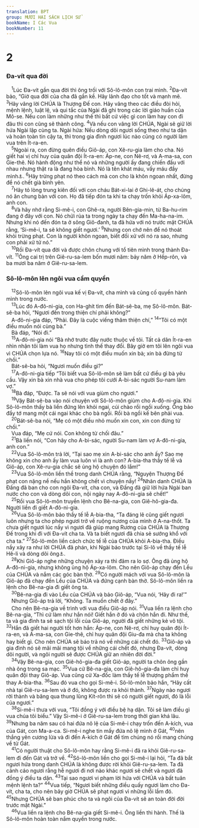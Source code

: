 ```yaml
---
translation: BPT
group: MƯƠI HAI SÁCH LỊCH SỬ
bookName: I Các Vua 
bookNumber: 11
---
```


<div class="title"><h1>2</h1><h3>Đa-vít qua đời</h3></div>
<span class="verse 1vua_2_1"> <sup>1</sup>Lúc Đa-vít gần qua đời thì ông trối với Sô-lô-môn con trai mình.</span>
<span class="verse 1vua_2_2"><sup>2</sup>Đa-vít bảo, “Giờ qua đời của cha đã gần kề. Hãy lãnh đạo cho tốt và mạnh mẽ.</span>
<span class="verse 1vua_2_3"><sup>3</sup>Hãy vâng lời CHÚA là Thượng Đế con. Hãy vâng theo các điều đòi hỏi, mệnh lệnh, luật lệ, và qui tắc của Ngài đã ghi trong các lời giáo huấn của Mô-se. Nếu con làm những như thế thì bất cứ việc gì con làm hay con đi đâu thì con cũng sẽ thành công.</span>
<span class="verse 1vua_2_4"><sup>4</sup>Và nếu con vâng lời CHÚA, Ngài sẽ giữ lời hứa Ngài lập cùng ta. Ngài hứa: Nếu dòng dõi ngươi sống theo như ta dặn và hoàn toàn tin cậy ta, thì trong gia đình ngươi lúc nào cũng có người làm vua trên Ít-ra-en.<br/></span>
<span class="verse 1vua_2_5"> <sup>5</sup>Ngoài ra, con đừng quên điều Giô-áp, con Xê-ru-gia làm cho cha. Nó giết hai vị chỉ huy của quân đội Ít-ra-en: Áp-ne, con Nê-rơ, và A-ma-sa, con Gie-thê. Nó hành động như thể nó và những người ấy đang chiến đấu với nhau nhưng thật ra là đang hòa bình. Nó là tên khát máu, vấy máu đầy mình<a data-toggle="tooltip" data-placement="bottom" title="Hay “nịt và giày nó dính đầy máu.”">⚓</a>.</span>
<span class="verse 1vua_2_6"><sup>6</sup>Hãy trừng phạt nó theo cách mà con cho là khôn ngoan nhất, đừng để nó chết già bình yên.<br/></span>
<span class="verse 1vua_2_7"> <sup>7</sup>Hãy tỏ lòng trung kiên đối với con cháu Bát-xi-lai ở Ghi-lê-át, cho chúng nó ăn chung bàn với con. Họ đã tiếp đón ta khi ta chạy trốn khỏi Áp-xa-lôm, anh con.<br/></span>
<span class="verse 1vua_2_8"> <sup>8</sup>Và hãy nhớ rằng Si-mê-i, con Ghê-ra, người Bên-gia-min, từ Ba-hu-rim đang ở đây với con. Nó chửi rủa ta trong ngày ta chạy đến Ma-ha-na-im. Nhưng khi nó đến đón ta ở sông Giô-đanh, ta đã hứa với nó trước mặt CHÚA rằng, ‘Si-mê-i, ta sẽ không giết ngươi.’</span>
<span class="verse 1vua_2_9"><sup>9</sup>Nhưng con chớ nên để nó thoát khỏi trừng phạt. Con là người khôn ngoan, biết đối xử với nó ra sao, nhưng con phải xử tử nó.”<br/></span>
<span class="verse 1vua_2_10"> <sup>10</sup>Rồi Đa-vít qua đời và được chôn chung với tổ tiên mình trong thành Đa-vít.</span>
<span class="verse 1vua_2_11"><sup>11</sup>Ông cai trị trên Giê-ru-sa-lem bốn mươi năm: bảy năm ở Hếp-rôn, và ba mươi ba năm ở Giê-ru-sa-lem.<br/></span>
<div class="title"><h3>Sô-lô-môn lên ngôi vua cầm quyền</h3></div>
<span class="verse 1vua_2_12"> <sup>12</sup>Sô-lô-môn lên ngôi vua kế vị Đa-vít, cha mình và củng cố quyền hành mình trong nước.<br/></span>
<span class="verse 1vua_2_13"> <sup>13</sup>Lúc đó A-đô-ni-gia, con Ha-ghít tìm đến Bát-sê-ba, mẹ Sô-lô-môn. Bát-sê-ba hỏi, “Ngươi đến trong thiện chí phải không?”<br/> A-đô-ni-gia đáp, “Phải. Đây là cuộc viếng thăm thiện chí,”</span>
<span class="verse 1vua_2_14"><sup>14</sup>“Tôi có một điều muốn nói cùng bà.”<br/> Bà đáp, “Nói đi.”<br/></span>
<span class="verse 1vua_2_15"> <sup>15</sup>A-đô-ni-gia nói “Bà nhớ trước đây nước thuộc về tôi. Tất cả dân Ít-ra-en nhìn nhận tôi làm vua họ nhưng tình thế thay đổi. Bây giờ em tôi lên ngôi vua vì CHÚA chọn lựa nó.</span>
<span class="verse 1vua_2_16"><sup>16</sup>Nay tôi có một điều muốn xin bà; xin bà đừng từ chối.”<br/> Bát-sê-ba hỏi, “Ngươi muốn điều gì?”<br/></span>
<span class="verse 1vua_2_17"> <sup>17</sup>A-đô-ni-gia tiếp “Tôi biết vua Sô-lô-môn sẽ làm bất cứ điều gì bà yêu cầu. Vậy xin bà xin nhà vua cho phép tôi cưới A-bi-sác người Su-nam làm vợ.”<br/></span>
<span class="verse 1vua_2_18"> <sup>18</sup>Bà đáp, “Được. Ta sẽ nói với vua giùm cho ngươi.”<br/></span>
<span class="verse 1vua_2_19"> <sup>19</sup>Vậy Bát-sê-ba vào nói chuyện với Sô-lô-môn giùm cho A-đô-ni-gia. Khi Sô-lô-môn thấy bà liền đứng lên khỏi ngai, cúi chào rồi ngồi xuống. Ông bảo đầy tớ mang một cái ngai khác cho bà ngồi. Rồi bà ngồi kế bên phải vua.<br/></span>
<span class="verse 1vua_2_20"> <sup>20</sup>Bát-sê-ba nói, “Mẹ có một điều nhỏ muốn xin con, xin con đừng từ chối.”<br/> Vua đáp, “Mẹ cứ nói. Con không từ chối đâu.”<br/></span>
<span class="verse 1vua_2_21"> <sup>21</sup>Bà liền nói, “Con hãy cho A-bi-sác, người Su-nam làm vợ A-đô-ni-gia, anh con.”<br/></span>
<span class="verse 1vua_2_22"> <sup>22</sup>Vua Sô-lô-môn trả lời, “Tại sao mẹ xin A-bi-sác cho anh ấy? Sao mẹ không xin cho anh ấy làm vua luôn vì là anh con? A-bia-tha thầy tế lễ và Giô-áp, con Xê-ru-gia chắc sẽ ủng hộ chuyện đó lắm!”<br/></span>
<span class="verse 1vua_2_23"> <sup>23</sup>Vua Sô-lô-môn liền thề trong danh CHÚA rằng, “Nguyện Thượng Đế phạt con nặng nề nếu hắn không chết vì chuyện nầy!</span>
<span class="verse 1vua_2_24"><sup>24</sup>Nhân danh CHÚA là Đấng đã ban cho con ngôi Đa-vít, cha con, và Đấng đã giữ lời hứa Ngài ban nước cho con và dòng dõi con, nội ngày nay A-đô-ni-gia sẽ chết!”<br/></span>
<span class="verse 1vua_2_25"> <sup>25</sup>Rồi vua Sô-lô-môn truyền lệnh cho Bê-na-gia, con Giê-hô-gia-đa. Người liền đi giết A-đô-ni-gia.<br/></span>
<span class="verse 1vua_2_26"> <sup>26</sup>Vua Sô-lô-môn bảo thầy tế lễ A-bia-tha, “Ta đáng lẽ cũng giết ngươi luôn nhưng ta cho phép ngươi trở về ruộng nương của mình ở A-na-thốt. Ta chưa giết ngươi lúc nầy vì ngươi đã giúp mang Rương của CHÚA là Thượng Đế trong khi đi với Đa-vít cha ta. Và ta biết ngươi đã chia sẻ sướng khổ với cha ta.”</span>
<span class="verse 1vua_2_27"><sup>27</sup>Sô-lô-môn liền cách chức tế lễ của CHÚA khỏi A-bia-tha. Điều nầy xảy ra như lời CHÚA đã phán, khi Ngài bảo trước tại Si-lô về thầy tế lễ Hê-li và dòng dõi ông<a data-toggle="tooltip" data-placement="bottom" title="Xem I Sam 2:27-36.">⚓</a>.<br/></span>
<span class="verse 1vua_2_28"> <sup>28</sup>Khi Giô-áp nghe những chuyện xảy ra thì đâm ra lo sợ. Ông đã ủng hộ A-đô-ni-gia, nhưng không ủng hộ Áp-xa-lôm. Cho nên Giô-áp chạy đến Lều của CHÚA và nắm các góc bàn thờ.</span>
<span class="verse 1vua_2_29"><sup>29</sup>Có người mách với vua Sô-lô-môn là Giô-áp đã chạy đến Lều của CHÚA và đứng cạnh bàn thờ. Sô-lô-môn liền ra lệnh cho Bê-na-gia đi giết ông ta.<br/></span>
<span class="verse 1vua_2_30"> <sup>30</sup>Bê-na-gia đi vào Lều của CHÚA và bảo Giô-áp, “Vua nói, ‘Hãy đi ra!’”<br/> Nhưng Giô-áp trả lời, “Không. Ta muốn chết ở đây.”<br/> Cho nên Bê-na-gia về trình với vua điều Giô-áp nói.</span>
<span class="verse 1vua_2_31"><sup>31</sup>Vua liền ra lệnh cho Bê-na-gia, “Thì cứ làm như hắn nói! Giết hắn ở đó và chôn hắn đi. Như thế, ta và gia đình ta sẽ sạch tội lỗi của Giô-áp, người đã giết những kẻ vô tội.</span>
<span class="verse 1vua_2_32"><sup>32</sup>Hắn đã giết hai người tốt hơn hắn: Áp-ne, con Nê-rơ, chỉ huy quân đội Ít-ra-en, và A-ma-sa, con Gie-thê, chỉ huy quân đội Giu-đa mà cha ta không hay biết gì. Cho nên CHÚA sẽ báo trả nó về những cái chết đó.</span>
<span class="verse 1vua_2_33"><sup>33</sup>Giô-áp và gia đình nó sẽ mãi mãi mang tội về những cái chết đó, nhưng Đa-vít, dòng dõi người, và ngôi người sẽ được CHÚA giữ an nhiên đời đời.”<br/></span>
<span class="verse 1vua_2_34"> <sup>34</sup>Vậy Bê-na-gia, con Giê-hô-gia-đa giết Giô-áp, người ta chôn ông gần nhà ông trong sa mạc.</span>
<span class="verse 1vua_2_35"><sup>35</sup>Vua cử Bê-na-gia, con Giê-hô-gia-đa làm chỉ huy quân đội thay Giô-áp. Vua cũng cử Xa-đốc làm thầy tế lễ thượng phẩm thế thay A-bia-tha.</span>
<span class="verse 1vua_2_36"><sup>36</sup>Sau đó vua cho gọi Si-mê-i. Sô-lô-môn bảo hắn, “Hãy cất nhà tại Giê-ru-sa-lem và ở đó, không được ra khỏi thành.</span>
<span class="verse 1vua_2_37"><sup>37</sup>Ngày nào ngươi rời thành và băng qua thung lũng Kít-rôn thì sẽ có người giết ngươi, đó là lỗi của ngươi.”<br/></span>
<span class="verse 1vua_2_38"> <sup>38</sup>Si-mê-i thưa với vua, “Tôi đồng ý với điều bệ hạ dặn. Tôi sẽ làm điều gì vua chúa tôi biểu.” Vậy Si-mê-i ở Giê-ru-sa-lem trong thời gian khá lâu.</span>
<span class="verse 1vua_2_39"><sup>39</sup>Nhưng ba năm sau có hai đứa nô lệ của Si-mê-i chạy trốn đến A-kích, vua của Gát, con Ma-a-ca. Si-mê-i nghe tin mấy đứa nô lệ mình ở Gát,</span>
<span class="verse 1vua_2_40"><sup>40</sup>nên thắng yên cương lừa và đi đến A-kích ở Gát để tìm chúng nó rồi mang chúng về từ Gát.<br/></span>
<span class="verse 1vua_2_41"> <sup>41</sup>Có người thuật cho Sô-lô-môn hay rằng Si-mê-i đã ra khỏi Giê-ru-sa-lem đi đến Gát và trở về.</span>
<span class="verse 1vua_2_42"><sup>42</sup>Sô-lô-môn liền cho gọi Si-mê-i lại hỏi, “Ta đã bắt ngươi hứa trong danh CHÚA là không được rời khỏi Giê-ru-sa-lem. Ta đã cảnh cáo ngươi rằng hễ ngươi đi nơi nào khác ngươi sẽ chết và ngươi đã đồng ý điều ta dặn.</span>
<span class="verse 1vua_2_43"><sup>43</sup>Tại sao ngươi vi phạm lời hứa với CHÚA và bất tuân mệnh lệnh ta?”</span>
<span class="verse 1vua_2_44"><sup>44</sup>Vua tiếp, “Ngươi biết những điều quấy ngươi làm cho Đa-vít, cha ta, cho nên bây giờ CHÚA sẽ phạt ngươi vì những lỗi lầm đó.</span>
<span class="verse 1vua_2_45"><sup>45</sup>Nhưng CHÚA sẽ ban phúc cho ta và ngôi của Đa-vít sẽ an toàn đời đời trước mặt Ngài.”<br/></span>
<span class="verse 1vua_2_46"> <sup>46</sup>Vua liền ra lệnh cho Bê-na-gia giết Si-mê-i. Ông liền thi hành. Thế là Sô-lô-môn hoàn toàn nắm quyền trong nước.<br/></span>

